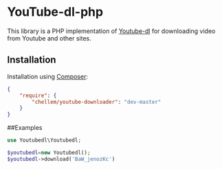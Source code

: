 YouTube-dl-php
==============
This library is a PHP implementation of [Youtube-dl](https://github.com/rg3/youtube-dl) for downloading video from Youtube and other sites.

## Installation

Installation using [Composer](https://getcomposer.org):

```json
{
    "require": {
        "chellem/youtube-downloader": "dev-master"
    }
}
```


##Examples
```php
use Youtubedl\Youtubedl;

$youtubedl=new Youtubedl();
$youtubedl->download('BaW_jenozKc')
```
